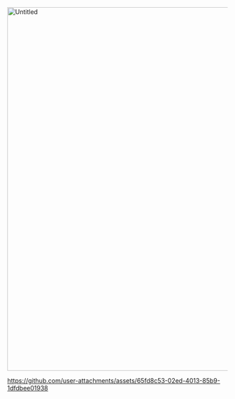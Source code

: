 
<img width="831" alt="Untitled" src="https://github.com/user-attachments/assets/9ea08d6d-4a2f-430b-8120-1b2a044a00d8">


https://github.com/user-attachments/assets/65fd8c53-02ed-4013-85b9-1dfdbee01938


